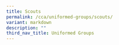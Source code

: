 ```yaml
---
title: Scouts
permalink: /cca/uniformed-groups/scouts/
variant: markdown
description: ""
third_nav_title: Uniformed Groups
---
```

